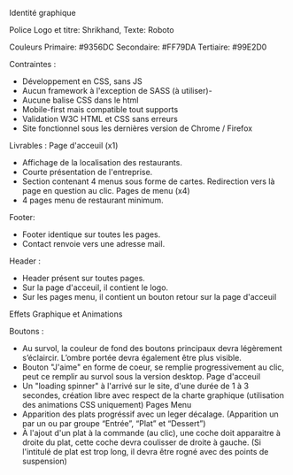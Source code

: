 Identité graphique

Police
Logo et titre: Shrikhand,
Texte: Roboto

Couleurs 
Primaire: #9356DC
Secondaire: #FF79DA
Tertiaire: #99E2D0

Contraintes :
- Développement en CSS, sans JS
- Aucun framework à l'exception de SASS (à utiliser)-
- Aucune balise CSS dans le html
- Mobile-first mais compatible tout supports
- Validation W3C HTML et CSS sans erreurs
- Site fonctionnel sous les dernières version de Chrome / Firefox

Livrables :
Page d'acceuil (x1)
- Affichage de la localisation des restaurants.
- Courte présentation de l'entreprise.
- Section contenant 4 menus sous forme de cartes. Redirection vers là page en question au clic.
Pages de menu (x4)
- 4 pages menu de restaurant minimum.

Footer:
- Footer identique sur toutes les pages.
- Contact renvoie vers une adresse mail.

Header :
- Header présent sur toutes pages.
- Sur la page d'acceuil, il contient le logo.
- Sur les pages menu, il contient un bouton retour sur la page d'acceuil

Effets Graphique et Animations

Boutons :
- Au survol, la couleur de fond des boutons principaux devra légèrement s’éclaircir. L’ombre portée devra également être plus visible.
- Bouton "J'aime" en forme de coeur, se remplie progressivement au clic, peut ce remplir au survol sous la version desktop.
Page d'acceuil
- Un "loading spinner" à l'arrivé sur le site, d'une durée de 1 à 3 secondes, création libre avec respect de la charte graphique (utilisation des animations CSS uniquement)
Pages Menu
- Apparition des plats progréssif avec un leger décalage. (Apparition un par un ou par groupe “Entrée”, “Plat” et “Dessert”)
- À l'ajout d'un plat à la commande (au clic), une coche doit apparaitre à droite du plat, cette coche devra coulisser de droite à gauche. (Si l'intitulé de plat est trop long, il devra être rogné avec des points de suspension)
